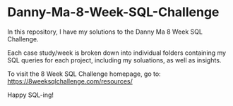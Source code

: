 # Danny-Ma-8-Week-SQL-Challenge

In this repository, I have my solutions to the Danny Ma 8 Week SQL Challenge. 

Each case study/week is broken down into individual folders containing my SQL queries for each project, including my soluations, as well as insights.

To visit the 8 Week SQL Challenge homepage, go to: https://8weeksqlchallenge.com/resources/

Happy SQL-ing!

